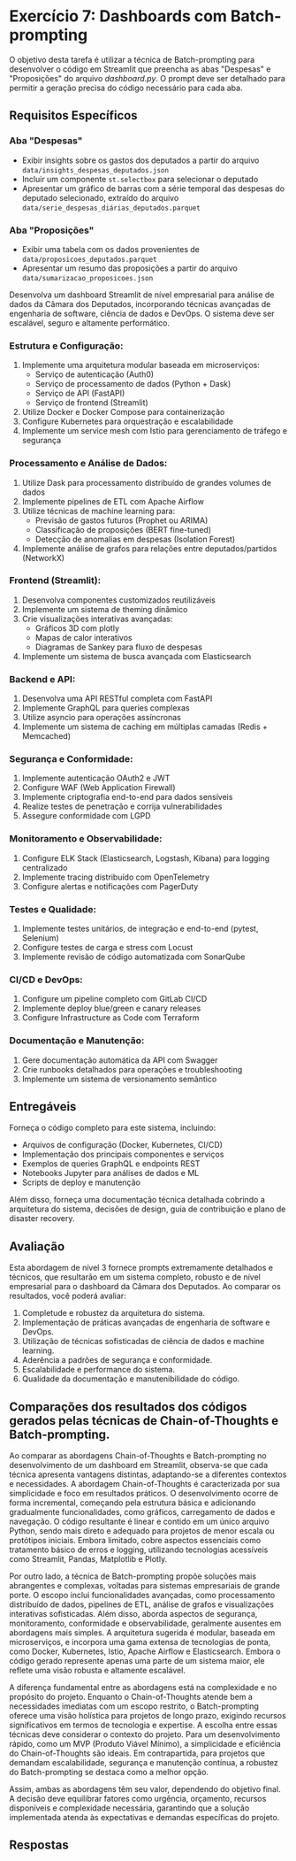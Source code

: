 # Exercício 7: Dashboards com Batch-prompting

O objetivo desta tarefa é utilizar a técnica de Batch-prompting para desenvolver o código em Streamlit que preencha as abas "Despesas" e "Proposições" do arquivo *dashboard.py*. O prompt deve ser detalhado para permitir a geração precisa do código necessário para cada aba. 

## Requisitos Específicos

### Aba "Despesas"
- Exibir insights sobre os gastos dos deputados a partir do arquivo `data/insights_despesas_deputados.json`
- Incluir um componente `st.selectbox` para selecionar o deputado
- Apresentar um gráfico de barras com a série temporal das despesas do deputado selecionado, extraído do arquivo `data/serie_despesas_diárias_deputados.parquet`

### Aba "Proposições"
- Exibir uma tabela com os dados provenientes de `data/proposicoes_deputados.parquet`
- Apresentar um resumo das proposições a partir do arquivo `data/sumarizacao_proposicoes.json`

Desenvolva um dashboard Streamlit de nível empresarial para análise de dados da Câmara dos Deputados, incorporando técnicas avançadas de engenharia de software, ciência de dados e DevOps. O sistema deve ser escalável, seguro e altamente performático.

### Estrutura e Configuração:
1. Implemente uma arquitetura modular baseada em microserviços:
   - Serviço de autenticação (Auth0)
   - Serviço de processamento de dados (Python + Dask)
   - Serviço de API (FastAPI)
   - Serviço de frontend (Streamlit)
2. Utilize Docker e Docker Compose para containerização
3. Configure Kubernetes para orquestração e escalabilidade
4. Implemente um service mesh com Istio para gerenciamento de tráfego e segurança

### Processamento e Análise de Dados:
1. Utilize Dask para processamento distribuído de grandes volumes de dados
2. Implemente pipelines de ETL com Apache Airflow
3. Utilize técnicas de machine learning para:
   - Previsão de gastos futuros (Prophet ou ARIMA)
   - Classificação de proposições (BERT fine-tuned)
   - Detecção de anomalias em despesas (Isolation Forest)
4. Implemente análise de grafos para relações entre deputados/partidos (NetworkX)

### Frontend (Streamlit):
1. Desenvolva componentes customizados reutilizáveis
2. Implemente um sistema de theming dinâmico
3. Crie visualizações interativas avançadas:
   - Gráficos 3D com plotly
   - Mapas de calor interativos
   - Diagramas de Sankey para fluxo de despesas
4. Implemente um sistema de busca avançada com Elasticsearch

### Backend e API:
1. Desenvolva uma API RESTful completa com FastAPI
2. Implemente GraphQL para queries complexas
3. Utilize asyncio para operações assíncronas
4. Implemente um sistema de caching em múltiplas camadas (Redis + Memcached)

### Segurança e Conformidade:
1. Implemente autenticação OAuth2 e JWT
2. Configure WAF (Web Application Firewall)
3. Implemente criptografia end-to-end para dados sensíveis
4. Realize testes de penetração e corrija vulnerabilidades
5. Assegure conformidade com LGPD

### Monitoramento e Observabilidade:
1. Configure ELK Stack (Elasticsearch, Logstash, Kibana) para logging centralizado
2. Implemente tracing distribuído com OpenTelemetry
3. Configure alertas e notificações com PagerDuty

### Testes e Qualidade:
1. Implemente testes unitários, de integração e end-to-end (pytest, Selenium)
2. Configure testes de carga e stress com Locust
3. Implemente revisão de código automatizada com SonarQube

### CI/CD e DevOps:
1. Configure um pipeline completo com GitLab CI/CD
2. Implemente deploy blue/green e canary releases
3. Configure Infrastructure as Code com Terraform

### Documentação e Manutenção:
1. Gere documentação automática da API com Swagger
2. Crie runbooks detalhados para operações e troubleshooting
3. Implemente um sistema de versionamento semântico

## Entregáveis

Forneça o código completo para este sistema, incluindo:
- Arquivos de configuração (Docker, Kubernetes, CI/CD)
- Implementação dos principais componentes e serviços
- Exemplos de queries GraphQL e endpoints REST
- Notebooks Jupyter para análises de dados e ML
- Scripts de deploy e manutenção

Além disso, forneça uma documentação técnica detalhada cobrindo a arquitetura do sistema, decisões de design, guia de contribuição e plano de disaster recovery.

## Avaliação

Esta abordagem de nível 3 fornece prompts extremamente detalhados e técnicos, que resultarão em um sistema completo, robusto e de nível empresarial para o dashboard da Câmara dos Deputados. Ao comparar os resultados, você poderá avaliar:

1. Completude e robustez da arquitetura do sistema.
2. Implementação de práticas avançadas de engenharia de software e DevOps.
3. Utilização de técnicas sofisticadas de ciência de dados e machine learning.
4. Aderência a padrões de segurança e conformidade.
5. Escalabilidade e performance do sistema.
6. Qualidade da documentação e manutenibilidade do código.


## Comparações dos resultados dos códigos gerados pelas técnicas de Chain-of-Thoughts e Batch-prompting.

Ao comparar as abordagens Chain-of-Thoughts e Batch-prompting no desenvolvimento de um dashboard em Streamlit, observa-se que cada técnica apresenta vantagens distintas, adaptando-se a diferentes contextos e necessidades. A abordagem Chain-of-Thoughts é caracterizada por sua simplicidade e foco em resultados práticos. O desenvolvimento ocorre de forma incremental, começando pela estrutura básica e adicionando gradualmente funcionalidades, como gráficos, carregamento de dados e navegação. O código resultante é linear e contido em um único arquivo Python, sendo mais direto e adequado para projetos de menor escala ou protótipos iniciais. Embora limitado, cobre aspectos essenciais como tratamento básico de erros e logging, utilizando tecnologias acessíveis como Streamlit, Pandas, Matplotlib e Plotly.

Por outro lado, a técnica de Batch-prompting propõe soluções mais abrangentes e complexas, voltadas para sistemas empresariais de grande porte. O escopo inclui funcionalidades avançadas, como processamento distribuído de dados, pipelines de ETL, análise de grafos e visualizações interativas sofisticadas. Além disso, aborda aspectos de segurança, monitoramento, conformidade e observabilidade, geralmente ausentes em abordagens mais simples. A arquitetura sugerida é modular, baseada em microserviços, e incorpora uma gama extensa de tecnologias de ponta, como Docker, Kubernetes, Istio, Apache Airflow e Elasticsearch. Embora o código gerado represente apenas uma parte de um sistema maior, ele reflete uma visão robusta e altamente escalável.

A diferença fundamental entre as abordagens está na complexidade e no propósito do projeto. Enquanto o Chain-of-Thoughts atende bem a necessidades imediatas com um escopo restrito, o Batch-prompting oferece uma visão holística para projetos de longo prazo, exigindo recursos significativos em termos de tecnologia e expertise. A escolha entre essas técnicas deve considerar o contexto do projeto. Para um desenvolvimento rápido, como um MVP (Produto Viável Mínimo), a simplicidade e eficiência do Chain-of-Thoughts são ideais. Em contrapartida, para projetos que demandam escalabilidade, segurança e manutenção contínua, a robustez do Batch-prompting se destaca como a melhor opção.

Assim, ambas as abordagens têm seu valor, dependendo do objetivo final. A decisão deve equilibrar fatores como urgência, orçamento, recursos disponíveis e complexidade necessária, garantindo que a solução implementada atenda às expectativas e demandas específicas do projeto.

## Respostas
# 
